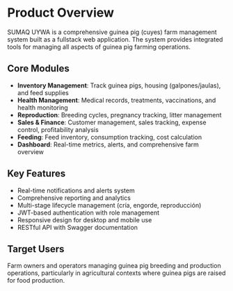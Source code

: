 # Product Overview

SUMAQ UYWA is a comprehensive guinea pig (cuyes) farm management system built as a fullstack web application. The system provides integrated tools for managing all aspects of guinea pig farming operations.

## Core Modules

- **Inventory Management**: Track guinea pigs, housing (galpones/jaulas), and feed supplies
- **Health Management**: Medical records, treatments, vaccinations, and health monitoring
- **Reproduction**: Breeding cycles, pregnancy tracking, litter management
- **Sales & Finance**: Customer management, sales tracking, expense control, profitability analysis
- **Feeding**: Feed inventory, consumption tracking, cost calculation
- **Dashboard**: Real-time metrics, alerts, and comprehensive farm overview

## Key Features

- Real-time notifications and alerts system
- Comprehensive reporting and analytics
- Multi-stage lifecycle management (cría, engorde, reproducción)
- JWT-based authentication with role management
- Responsive design for desktop and mobile use
- RESTful API with Swagger documentation

## Target Users

Farm owners and operators managing guinea pig breeding and production operations, particularly in agricultural contexts where guinea pigs are raised for food production.